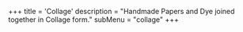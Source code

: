 +++
title = 'Collage'
description = "Handmade Papers and Dye joined together in Collage form."
subMenu = "collage"
+++
